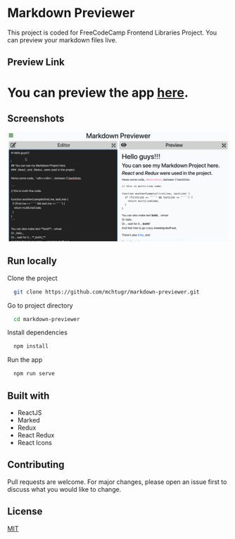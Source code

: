 # Markdown Previewer

This project is coded for FreeCodeCamp Frontend Libraries Project. You can preview your markdown files live.

## Preview Link

# You can preview the app [here](https://mchtugr.github.io/markdown-previewer/).

## Screenshots

![Discover Countries App](ss/markdown-preview.gif)

## Run locally

Clone the project

```bash
  git clone https://github.com/mchtugr/markdown-previewer.git
```

Go to project directory

```bash
  cd markdown-previewer
```

Install dependencies

```bash
  npm install
```

Run the app

```bash
  npm run serve
```

## Built with

- ReactJS
- Marked
- Redux
- React Redux
- React Icons

## Contributing

Pull requests are welcome.
For major changes, please open an issue first to discuss what you would like to change.

## License

[MIT](https://choosealicense.com/licenses/mit/)
